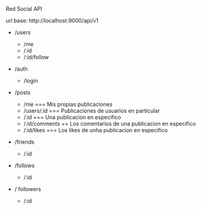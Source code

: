 Red Social API 

url base: http://localhost:9000/api/v1

- /users
    - /me
    - /:id
    - /:id/follow
- /auth 
    - /login
- /posts
    - /me === Mis propias publicaciones 
    - /users/:id === Publicaciones de usuarios en particular
    - /:id === Una publicacion en especifico 
    - /:id/comments == Los comentarios de una publicacion en especifico 
    - /:id/likes === Los likes de unha publicacion en especifico 
- /friends
    - /:id

- /follows 
    - /:id

- / followers
    - /:id